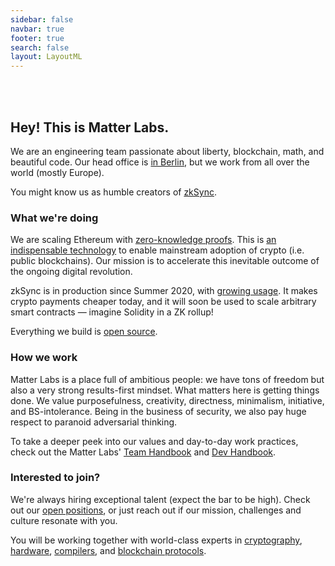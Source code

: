 ```yaml
---
sidebar: false
navbar: true
footer: true
search: false
layout: LayoutML
---
```


<!-- markdownlint-disable -->

<img :src="$withBase('matter_labs_logo_dark.svg')" width="260px"/>

<br>
<br>
<br>

## Hey! This is Matter Labs.

We are an engineering team passionate about liberty, blockchain, math, and beautiful code. Our head office is
[in Berlin](https://www.fullnode.berlin/), but we work from all over the world (mostly Europe).

You might know us as humble creators of [zkSync](https://zksync.io).

### What we're doing

We are scaling Ethereum with [zero-knowledge proofs](https://github.com/matter-labs/awesome-zero-knowledge-proofs/).
This is
[an indispensable technology](https://medium.com/matter-labs/evaluating-ethereum-l2-scaling-solutions-a-comparison-framework-b6b2f410f955)
to enable mainstream adoption of crypto (i.e. public blockchains). Our mission is to accelerate this inevitable outcome
of the ongoing digital revolution.

zkSync is in production since Summer 2020, with [growing usage](https://zkscan.io). It makes crypto payments cheaper
today, and it will soon be used to scale arbitrary smart contracts — imagine Solidity in a ZK rollup!

Everything we build is [open source](https://github.com/matter-labs).

### How we work

Matter Labs is a place full of ambitious people: we have tons of freedom but also a very strong results-first mindset.
What matters here is getting things done. We value purposefulness, creativity, directness, minimalism, initiative, and
BS-intolerance. Being in the business of security, we also pay huge respect to paranoid adversarial thinking.

To take a deeper peek into our values and day-to-day work practices, check out the Matter Labs'
[Team Handbook](https://www.notion.so/matterlabs/Matter-Labs-Team-Handbook-43342b471fe14f05b2baf250cb7c7a02) and
[Dev Handbook](https://www.notion.so/matterlabs/Matter-Labs-Dev-Handbook-734f92a38b1d42d3be024886b578ac18).

### Interested to join?

We're always hiring exceptional talent (expect the bar to be high). Check out our
[open positions](https://www.notion.so/matterlabs/Jobs-4a69ed0f7acb45c89f662cf12dbc2464), or just reach out if our
mission, challenges and culture resonate with you.

You will be working together with world-class experts in [cryptography](https://eprint.iacr.org/2019/1400.pdf),
[hardware](https://medium.com/matter-labs/worlds-first-practical-hardware-for-zero-knowledge-proofs-acceleration-72bf974f8d6e),
[compilers](https://zinc.zksync.io/), and
[blockchain protocols](https://medium.com/matter-labs/zksync-v1-1-reddit-edition-recursion-up-to-3-000-tps-subscriptions-and-more-fea668b5b0ff).
